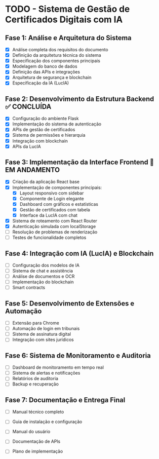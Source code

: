# TODO - Sistema de Gestão de Certificados Digitais com IA

## Fase 1: Análise e Arquitetura do Sistema
- [x] Análise completa dos requisitos do documento
- [x] Definição da arquitetura técnica do sistema
- [x] Especificação dos componentes principais
- [x] Modelagem do banco de dados
- [x] Definição das APIs e integrações
- [x] Arquitetura de segurança e blockchain
- [x] Especificação da IA (LucIA)

## Fase 2: Desenvolvimento da Estrutura Backend ✅ CONCLUÍDA
- [x] Configuração do ambiente Flask
- [x] Implementação do sistema de autenticação
- [x] APIs de gestão de certificados
- [x] Sistema de permissões e hierarquia
- [x] Integração com blockchain
- [x] APIs da LucIA

## Fase 3: Implementação da Interface Frontend 🔄 EM ANDAMENTO
- [x] Criação da aplicação React base
- [x] Implementação de componentes principais:
  - [x] Layout responsivo com sidebar
  - [x] Componente de Login elegante
  - [x] Dashboard com gráficos e estatísticas
  - [x] Gestão de certificados com tabela
  - [x] Interface da LucIA com chat
- [x] Sistema de roteamento com React Router
- [x] Autenticação simulada com localStorage
- [ ] Resolução de problemas de renderização
- [ ] Testes de funcionalidade completos

## Fase 4: Integração com IA (LucIA) e Blockchain
- [ ] Configuração dos modelos de IA
- [ ] Sistema de chat e assistência
- [ ] Análise de documentos e OCR
- [ ] Implementação do blockchain
- [ ] Smart contracts

## Fase 5: Desenvolvimento de Extensões e Automação
- [ ] Extensão para Chrome
- [ ] Automação de login em tribunais
- [ ] Sistema de assinatura digital
- [ ] Integração com sites jurídicos

## Fase 6: Sistema de Monitoramento e Auditoria
- [ ] Dashboard de monitoramento em tempo real
- [ ] Sistema de alertas e notificações
- [ ] Relatórios de auditoria
- [ ] Backup e recuperação

## Fase 7: Documentação e Entrega Final
- [ ] Manual técnico completo
- [ ] Guia de instalação e configuração
- [ ] Manual do usuário
- [ ] Documentação de APIs
- [ ] Plano de implementação

